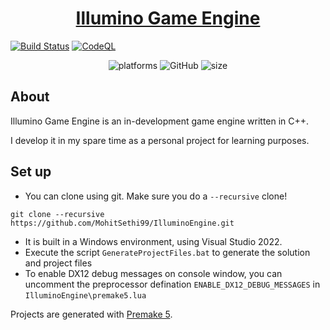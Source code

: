 <h1 align="center" style="border-bottom: none;">
  <a href="https://github.com/MohitSethi99/IlluminoEngine/">Illumino Game Engine</a>
</h1>

[![Build Status](https://github.com/MohitSethi99/IlluminoEngine/workflows/build/badge.svg)](https://github.com/MohitSethi99/IlluminoEngine/actions?workflow=build)
[![CodeQL](https://github.com/MohitSethi99/IlluminoEngine/workflows/CodeQL/badge.svg)](https://github.com/MohitSethi99/IlluminoEngine/actions?workflow=CodeQL)

<p align="center">
  <img alt="platforms" src="https://img.shields.io/badge/platform-Windows-blue?style=flat-square"/>
  <img alt="GitHub" src="https://img.shields.io/github/license/MohitSethi99/IlluminoEngine?color=blue&style=flat-square">
  <img alt="size" src="https://img.shields.io/github/repo-size/MohitSethi99/IlluminoEngine?style=flat-square"/>
  <br/>
</p>

## About

Illumino Game Engine is an in-development game engine written in C++.

I develop it in my spare time as a personal project for learning purposes.

## Set up

- You can clone using git. Make sure you do a ```--recursive``` clone!
```
git clone --recursive https://github.com/MohitSethi99/IlluminoEngine.git
```
- It is built in a Windows environment, using Visual Studio 2022.
- Execute the script `GenerateProjectFiles.bat` to generate the solution and project files
- To enable DX12 debug messages on console window, you can uncomment the preprocessor defination ```ENABLE_DX12_DEBUG_MESSAGES``` in ```IlluminoEngine\premake5.lua```

Projects are generated with [Premake 5](https://github.com/premake/premake-core/releases).
